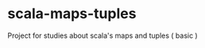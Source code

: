 scala-maps-tuples
=================

Project for studies about scala's maps and tuples ( basic )  



